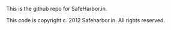 This is the github repo for SafeHarbor.in.

This code is copyright c. 2012 Safeharbor.in. All rights reserved. 